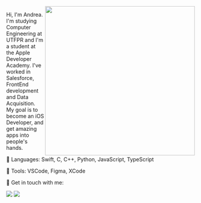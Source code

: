<img src="https://raw.githubusercontent.com/MicaelliMedeiros/micaellimedeiros/master/image/computer-illustration.png" min-width="400px" max-width="400px" width="400px" align="right">

<p align="left"> 
  Hi, I'm Andrea. I'm studying Computer Engineering at UTFPR and I'm a student at the Apple Developer Academy.
  I've worked in Salesforce, FrontEnd development and Data Acquisition.
  My goal is to become an iOS Developer, and get amazing apps into people's hands.
</p>

<p align="left">
  🦄 Languages: Swift, C, C++, Python, JavaScript, TypeScript
</p>

<p align="left">
  💼 Tools: VSCode, Figma, XCode
</p>

<p align="left">
  💌 Get in touch with me:
</p>

<p align="left">

  <a href="https://www.linkedin.com/in/andrea-oquendo/" alt="LinkedIn">
  <img src="https://img.shields.io/badge/-Linkedin-0e76a8?style=flat-square&logo=Linkedin&logoColor=white&link=LINK-DO-SEU-LINKEDIN" /></a>

  <a href="https://www.instagram.com/andrea.sanez/" alt="Instagram">
  <img src="https://img.shields.io/badge/-Instagram-DF0174?style=flat-square&labelColor=DF0174&logo=instagram&logoColor=white&link=LINK-DO-SEU-INSTAGRAM"/></a>
</p>

